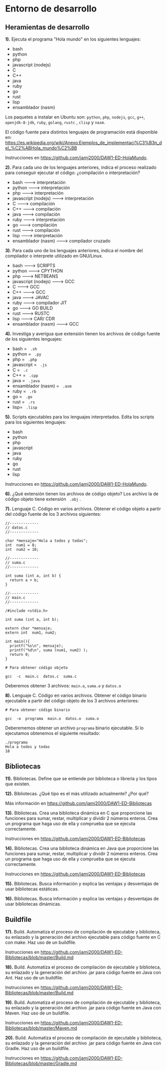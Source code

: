 # Entorno de desarrollo

## Heramientas de desarrollo

**1).** Ejecuta el programa "Hola mundo" en los siguientes lenguajes:

- bash
- python
- php
- javascript (nodejs)
- C
- C++
- java
- ruby
- go
- rust
- lisp
- ensamblador (nasm)



Los paquetes a instalar en Ubuntu son: `python`, `php`, `nodejs`, `gcc`, `g++`, `openjdk-8-jdk`, `ruby`, `golang`, `rustc` , `clisp` y `nasm`.

El código fuente para distintos lenguajes de programación está disponible en: https://es.wikipedia.org/wiki/Anexo:Ejemplos_de_implementaci%C3%B3n_del_%C2%ABHola_mundo%C2%BB

Instrucciones en https://github.com/jamj2000/DAW1-ED-HolaMundo.



**2).** Para cada uno de los lenguajes anteriores, indica el proceso realizado para conseguir ejecutar el código: ¿compilación o interpretación?

- bash  --->  interpretación 
- python  --->  interpretación 
- php  --->  interpretación 
- javascript (nodejs)  --->  interpretación 
- C  --->  compilación 
- C++  --->  compilación 
- java  --->  compilación 
- ruby  --->  interpretación 
- go  --->  compilación 
- rust  --->  compilación 
- lisp  --->  interpretación 
- ensamblador (nasm)  --->  compilador cruzado 



**3).** Para cada uno de los lenguajes anteriores, indica el nombre del compilador o interprete utilizado en GNU/Linux.

- bash  --->  SCRIPTS
- python  --->  CPYTHON 
- php  --->  NETBEANS 
- javascript (nodejs)  --->  GCC 
- C  --->  GCC 
- C++  --->  GCC 
- java  --->  JAVAC
- ruby  --->  compilador JIT 
- go  --->  GO BUILD 
- rust  --->  RUSTC
- lisp  --->  CAR/ CDR
- ensamblador (nasm)  --->  GCC 



**4).** Investiga y averigua que extensión tienen los archivos de código fuente de los siguientes lenguajes:

   - bash = ``` .sh```
   - python = ``` .py```
   - php = ``` .php```
   - javascript = ``` .js```
   - C = ``` .c```
   - C++ = ``` .cpp```
   - java = ``` .java```
   - ensamblador (nasm) = ``` .asm```
   - ruby = ``` .rb```
   - go = ``` .go```
   - rust = ``` .rs```
   - lisp= ``` .lisp```



**5).** Scripts ejecutables para los lenguajes interpretados. Edita los scripts para los siguientes lenguajes:

   - bash
   - python
   - php
   - javascript
   - java
   - ruby
   - go
   - rust
   - lisp

Instrucciones en https://github.com/jamj2000/DAW1-ED-HolaMundo.



**6).** ¿Qué extensión tienen los archivos de código objeto?
Los archivo la de código objeto tiene extensión ``` .obj```
.

**7).** Lenguaje C. Código en varios archivos. Obtener el código objeto a partir del código fuente de los 3 archivos siguientes:

```lang-c
//-------------
// datos.c
//-------------

char *mensaje="Hola a todos y todas";
int  num1 = 8;
int  num2 = 10; 
```

```lang-c
//-------------
// suma.c
//-------------

int suma (int a, int b) {
  return a + b;
}
```

```lang-c
//-------------
// main.c
//-------------

/#include <stdio.h>

int suma (int a, int b);

extern char *mensaje;
extern int  num1, num2;

int main(){
  printf("%s\n", mensaje);
  printf("%d\n", suma (num1, num2) );
  return 0;
}
```

```lang-c
# Para obtener código objeto

gcc  -c  main.c  datos.c  suma.c
```

Deberemos obtener 3 archivos:  `main.o`,  `suma.o`  y `datos.o`



**8).** Lenguaje C. Código en varios archivos. Obtener el código binario ejecutable a partir del código objeto de los 3 archivos anteriores:

```lang-c
# Para obtener código binario

gcc  -o  programa  main.o  datos.o  suma.o
```

Deberememos obtener un archivo `programa` binario ejecutable. Si lo ejecutamos obtenemos el siguiente resultado:

```lang-c
./programa
Hola a todos y todas
18
```





## Bibliotecas

**11).** Bibliotecas. Define que se entiende por biblioteca o librería y los tipos que existen.



**12).** Bibliotecas. ¿Qué tipo es el más utilizado actualmente? ¿Por qué?

Más información en https://github.com/jamj2000/DAW1-ED-Bibliotecas



**13).** Bibliotecas. Crea una biblioteca dinámica en C que proporcione  las funciones para sumar, restar, multiplicar y dividir 2 números  enteros. Crea un programa que haga uso de ella y comprueba que se ejecuta  correctamente.

Instrucciones en https://github.com/jamj2000/DAW1-ED-Bibliotecas



**14).** Bibliotecas. Crea una biblioteca dinámica en Java que proporcione las funciones para sumar, restar, multiplicar y dividir 2 números  enteros. Crea un programa que haga uso de ella y comprueba que se ejecuta  correctamente.

Instrucciones en https://github.com/jamj2000/DAW1-ED-Bibliotecas



**15).** Bibliotecas. Busca información y explica las ventajas y desventajas de usar bibliotecas estáticas.



**16).** Bibliotecas. Busca información y explica las ventajas y desventajas de usar bibliotecas dinámicas.





## Buildfile

**17).** Build. Automatiza el proceso de compilación de ejecutable y  biblioteca, su enlazado y la generación del archivo ejecutable para  código fuente en C con make. Haz uso de un buildfile.    

Instrucciones en https://github.com/jamj2000/DAW1-ED-Bibliotecas/blob/master/Build.md 



**18).** Build. Automatiza el proceso de compilación de ejecutable y  biblioteca, su enlazado y la generación del archivo .jar para código  fuente en Java con Ant. Haz uso de un buildfile.    

Instrucciones en https://github.com/jamj2000/DAW1-ED-Bibliotecas/blob/master/Build.md 



**19).** Build. Automatiza el proceso de compilación de ejecutable y  biblioteca, su enlazado y la generación del archivo .jar para código  fuente en Java con Maven. Haz uso de un buildfile.    

Instrucciones en https://github.com/jamj2000/DAW1-ED-Bibliotecas/blob/master/Maven.md 



**20).** Build. Automatiza el proceso de compilación de ejecutable y  biblioteca, su enlazado y la generación del archivo .jar para código  fuente en Java con Gradle. Haz uso de un buildfile.    

Instrucciones en https://github.com/jamj2000/DAW1-ED-Bibliotecas/blob/master/Gradle.md 

